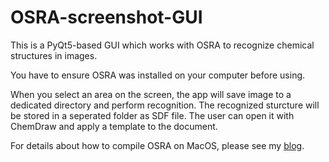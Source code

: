 # OSRA-screenshot-GUI
This is a PyQt5-based GUI which works with OSRA to recognize chemical structures in images.

You have to ensure OSRA was installed on your computer before using.

When you select an area on the screen, the app will save image to a dedicated directory and perform recognition. The recognized sturcture will be stored in a seperated folder as SDF file. The user can open it with ChemDraw and apply a template to the document.

For details about how to compile OSRA on MacOS, please see my [blog](https://blog.simonsun.top/sui-bi/compile-osra-on-mac/).
